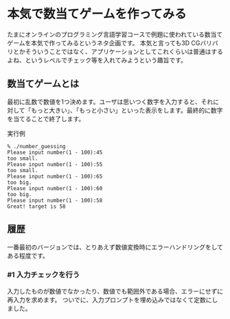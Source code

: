 # 本気で数当てゲームを作ってみる

たまにオンラインのプログラミング言語学習コースで例題に使われている数当てゲームを本気で作ってみるというネタ企画です。
本気と言っても3D CGバリバリとかそういうことではなく、アプリケーションとしてこれくらいは普通はするよね、というレベルでチェック等を入れてみようという趣旨です。

## 数当てゲームとは

最初に乱数で数値を1つ決めます。ユーザは思いつく数字を入力すると、それに対して「もっと大きい」、「もっと小さい」といった表示をします。最終的に数字を当てることで終了します。

実行例

```:
% ./number_guessing 
Please input number(1 - 100):45
too small.
Please input number(1 - 100):55
too small.
Please input number(1 - 100):65
too big.
Please input number(1 - 100):60
too big.
Please input number(1 - 100):58
Great! target is 58
```

## 履歴

一番最初のバージョンでは、とりあえず数値変換時にエラーハンドリングをしてある程度です。

### #1 入力チェックを行う

入力したものが数値でなかったり、数値でも範囲外である場合、エラーにせずに再入力を求めます。
ついでに、入力プロンプトを埋め込みではなくて定数にしました。
